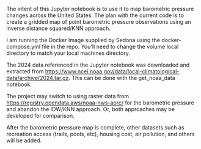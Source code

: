 The intent of this Jupyter notebook is to use it to map barometric pressure changes across the United States.  The plan with the current code is to create a gridded map of point barometric pressure observations using an inverse distance squared/KNN approach.

I am running the Docker Image supplied by Sedona using the docker-compose.yml file in the repo.  You'll need to change the volume local directory to match your local machines directory.

The 2024 data referenced in the Jupyter notebook was downloaded and extracted from https://www.ncei.noaa.gov/data/local-climatological-data/archive/2024.tar.gz.  This can be done with the get_noaa_data notebook.

The project may switch to using raster data from https://registry.opendata.aws/noaa-nws-aorc/ for the barometric pressure and abandon the IDW/KNN approach.  Or, both approaches may be developed for comparison.

After the barometric pressure map is complete, other datasets such as recreation access (trails, pools, etc), housing cost, air pollution, and others will be added.
